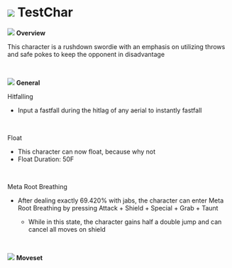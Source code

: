 # ![](../../images/Stock_Ike.png) TestChar

<link rel="stylesheet" type="text/css" href="../../style.css">

![](../../images/SmashBall.png) <b>Overview</b>
<p class="info">This character is a rushdown swordie with an emphasis on utilizing throws and safe pokes to keep the opponent in disadvantage</p>
<br>

![](../../images/SmashBall.png) <b>General</b>
<p class="info_header">Hitfalling</p>
<ul>
  <li>Input a fastfall during the hitlag of any aerial to instantly fastfall</li>
</ul>
<br>
<p class="info_header">Float</p>
<ul>
  <li>This character can now float, because why not</li>
  <li>Float Duration: 50F</li>
</ul>
<br>
<p class="info_header">Meta Root Breathing</p>
<ul>
  <li>After dealing exactly 69.420% with jabs, the character can enter Meta Root Breathing by pressing Attack + Shield + Special + Grab + Taunt</li>
  <ul>
    <li>While in this state, the character gains half a double jump and can cancel all moves on shield</li>
  </ul>
</ul>
<br>

![](../../images/SmashBall.png) <b>Moveset</b>

<div id="dataEnd">
</div>

<script src="https://ajax.googleapis.com/ajax/libs/jquery/3.6.3/jquery.min.js"></script>
<script src="../js/arrow.js">
</script>
<script type="text/javascript" src="../js/pagebackend.js">
</script>
<script type="text/javascript">
  importFile("./testdata.json");
</script>